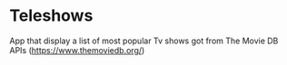 # Teleshows
App that display a list of most popular Tv shows got from The Movie DB APIs (https://www.themoviedb.org/)
